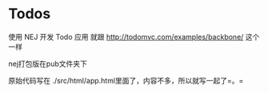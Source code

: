 # Todos 
使用 NEJ 开发 Todo 应用
就跟 http://todomvc.com/examples/backbone/ 这个一样

nej打包版在pub文件夹下

原始代码写在 ./src/html/app.html里面了，内容不多，所以就写一起了=。=
